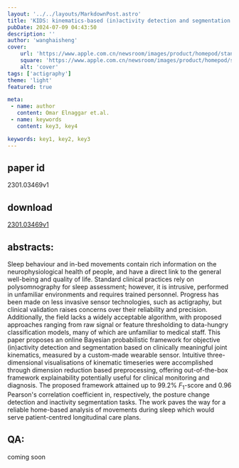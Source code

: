 ```yaml
---
layout: '../../layouts/MarkdownPost.astro'
title: 'KIDS: kinematics-based (in)activity detection and segmentation in a sleep case study'
pubDate: 2024-07-09 04:43:50
description: ''
author: 'wanghaisheng'
cover:
    url: 'https://www.apple.com.cn/newsroom/images/product/homepod/standard/Apple-HomePod-hero-230118_big.jpg.large_2x.jpg'
    square: 'https://www.apple.com.cn/newsroom/images/product/homepod/standard/Apple-HomePod-hero-230118_big.jpg.large_2x.jpg'
    alt: 'cover'
tags: ['actigraphy'] 
theme: 'light'
featured: true

meta:
 - name: author
   content: Omar Elnaggar et.al.
 - name: keywords
   content: key3, key4

keywords: key1, key2, key3
---
```


## paper id
2301.03469v1
## download
[2301.03469v1](http://arxiv.org/abs/2301.03469v1)
## abstracts:
Sleep behaviour and in-bed movements contain rich information on the neurophysiological health of people, and have a direct link to the general well-being and quality of life. Standard clinical practices rely on polysomnography for sleep assessment; however, it is intrusive, performed in unfamiliar environments and requires trained personnel. Progress has been made on less invasive sensor technologies, such as actigraphy, but clinical validation raises concerns over their reliability and precision. Additionally, the field lacks a widely acceptable algorithm, with proposed approaches ranging from raw signal or feature thresholding to data-hungry classification models, many of which are unfamiliar to medical staff. This paper proposes an online Bayesian probabilistic framework for objective (in)activity detection and segmentation based on clinically meaningful joint kinematics, measured by a custom-made wearable sensor. Intuitive three-dimensional visualisations of kinematic timeseries were accomplished through dimension reduction based preprocessing, offering out-of-the-box framework explainability potentially useful for clinical monitoring and diagnosis. The proposed framework attained up to 99.2\% $F_1$-score and 0.96 Pearson's correlation coefficient in, respectively, the posture change detection and inactivity segmentation tasks. The work paves the way for a reliable home-based analysis of movements during sleep which would serve patient-centred longitudinal care plans.
## QA:
coming soon
